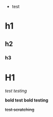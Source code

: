 * test
# h1
## h2
### h3

H1
======
*test* _testing_

**bold test** __bold testing__

~~test scratching~~




